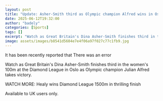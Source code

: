 ```yaml
---
layout: post
title: "Update: Asher-Smith third as Olympic champion Alfred wins in Oslo"
date: 2025-06-12T19:32:00
author: "badely"
categories: [Sports]
tags: []
excerpt: "Watch as Great Britain's Dina Asher-Smith finishes third in the women's 100m at the Diamond League in Oslo as Olympic champion Julian Alfred takes vic"
image: assets/images/b8541d5604e7e4f06a97f027c77c1fb9.jpg
---
```


It has been recently reported that There was an error

Watch as Great Britain's Dina Asher-Smith finishes third in the women's 100m at the Diamond League in Oslo as Olympic champion Julian Alfred takes victory.

WATCH MORE: Healy wins Diamond League 1500m in thrilling finish

Available to UK users only.

